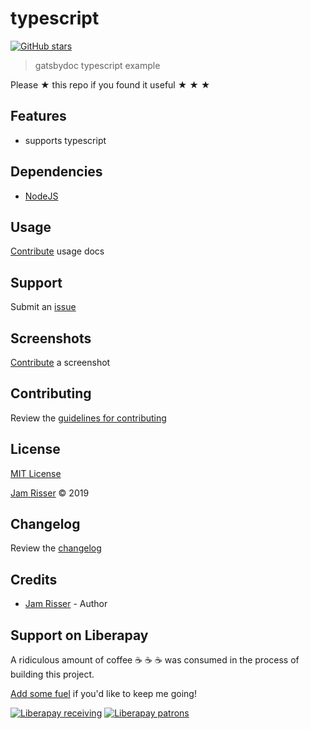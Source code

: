 # typescript

[![GitHub stars](https://img.shields.io/github/stars/codejamninja/typescript.svg?style=social&label=Stars)](https://github.com/codejamninja/gatsbydoc)

> gatsbydoc typescript example

Please ★ this repo if you found it useful ★ ★ ★

## Features

- supports typescript

## Dependencies

- [NodeJS](https://nodejs.org)

## Usage

[Contribute](https://github.com/codejamninja/gatsbydoc/blob/master/CONTRIBUTING.md) usage docs

## Support

Submit an [issue](https://github.com/codejamninja/gatsbydoc/issues/new)

## Screenshots

[Contribute](https://github.com/codejamninja/gatsbydoc/blob/master/CONTRIBUTING.md) a screenshot

## Contributing

Review the [guidelines for contributing](https://github.com/codejamninja/gatsbydoc/blob/master/CONTRIBUTING.md)

## License

[MIT License](https://github.com/codejamninja/gatsbydoc/blob/master/LICENSE)

[Jam Risser](https://codejam.ninja) © 2019

## Changelog

Review the [changelog](https://github.com/codejamninja/gatsbydoc/blob/master/CHANGELOG.md)

## Credits

- [Jam Risser](https://codejam.ninja) - Author

## Support on Liberapay

A ridiculous amount of coffee ☕ ☕ ☕ was consumed in the process of building this project.

[Add some fuel](https://liberapay.com/codejamninja/donate) if you'd like to keep me going!

[![Liberapay receiving](https://img.shields.io/liberapay/receives/codejamninja.svg?style=flat-square)](https://liberapay.com/codejamninja/donate)
[![Liberapay patrons](https://img.shields.io/liberapay/patrons/codejamninja.svg?style=flat-square)](https://liberapay.com/codejamninja/donate)
